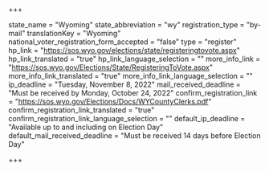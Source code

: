 +++

state_name = "Wyoming"
state_abbreviation = "wy"
registration_type = "by-mail"
translationKey = "Wyoming"
national_voter_registration_form_accepted = "false"
type = "register"
hp_link = "https://sos.wyo.gov/elections/state/registeringtovote.aspx"
hp_link_translated = "true"
hp_link_language_selection = ""
more_info_link = "https://sos.wyo.gov/Elections/State/RegisteringToVote.aspx"
more_info_link_translated = "true"
more_info_link_language_selection = ""
ip_deadline = "Tuesday, November 8, 2022"
mail_received_deadline = "Must be received by Monday, October 24, 2022"
confirm_registration_link = "https://sos.wyo.gov/Elections/Docs/WYCountyClerks.pdf"
confirm_registration_link_translated = "true"
confirm_registration_link_language_selection = ""
default_ip_deadline = "Available up to and including on Election Day"
default_mail_received_deadline = "Must be received 14 days before Election Day"

+++